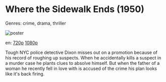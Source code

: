 # Where the Sidewalk Ends (1950)

Genres: crime, drama, thriller

![poster](http://image.tmdb.org/t/p/w500/27Q0i6ZjmRnjfvegksunixnLxuG.jpg)

en:
  [720p](magnet:?xt=urn:btih:7EB34B4F47B055CDAD57425A77C2A4C927AF865F&tr=udp://glotorrents.pw:6969/announce&tr=udp://tracker.opentrackr.org:1337/announce&tr=udp://torrent.gresille.org:80/announce&tr=udp://tracker.openbittorrent.com:80&tr=udp://tracker.coppersurfer.tk:6969&tr=udp://tracker.leechers-paradise.org:6969&tr=udp://p4p.arenabg.ch:1337&tr=udp://tracker.internetwarriors.net:1337)
  [1080p](magnet:?xt=urn:btih:E5FED09D984DA5AD4BBA175B23DB2F459554ABF5&tr=udp://glotorrents.pw:6969/announce&tr=udp://tracker.opentrackr.org:1337/announce&tr=udp://torrent.gresille.org:80/announce&tr=udp://tracker.openbittorrent.com:80&tr=udp://tracker.coppersurfer.tk:6969&tr=udp://tracker.leechers-paradise.org:6969&tr=udp://p4p.arenabg.ch:1337&tr=udp://tracker.internetwarriors.net:1337)
  


Tough NYC police detective Dixon misses out on a promotion because of his record of roughing up suspects. When he accidentally kills a suspect in a murder case he plants clues to absolve himself. But when the father of a woman he recently fell in love with is accused of the crime his plan looks like it's back firing.